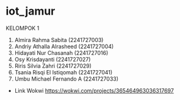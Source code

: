 # iot_jamur
KELOMPOK 1
1. Almira Rahma Sabita (2241727003)
2. Andriy Athalla Alrasheed (2241727004)
3. Hidayati Nur Chasanah (2241727016)
4. Osy Krisdayanti (2241727027)
5. Riris Silvia Zahri (2241727029)
6. Tsania Risqi El Istiqomah (2241727041)
7. Umbu Michael Fernando A (2241727033)

- Link Wokwi
https://wokwi.com/projects/365464963036317697

